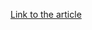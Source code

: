 [Link to the article](https://decoded.avast.io/anhho/masslogger-v3-a-net-stealer-with-serious-obfuscation/)

